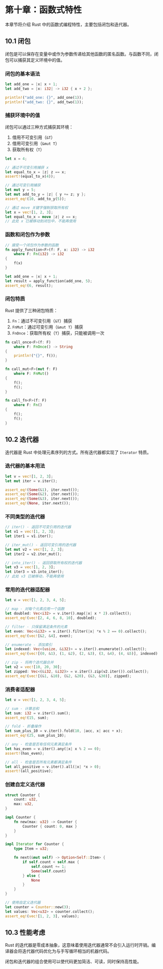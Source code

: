 # 第十章：函数式特性

本章节将介绍 Rust 中的函数式编程特性，主要包括闭包和迭代器。

## 10.1 闭包

闭包是可以保存在变量中或作为参数传递给其他函数的匿名函数。与函数不同，闭包可以捕获其定义环境中的值。

### 闭包的基本语法

```rust
let add_one = |x| x + 1;
let add_two = |x: i32| -> i32 { x + 2 };

println!("add_one: {}", add_one(1));
println!("add_two: {}", add_two(1));
```

### 捕获环境中的值

闭包可以通过三种方式捕获其环境：

1. 借用不可变引用（`&T`）
2. 借用可变引用（`&mut T`）
3. 获取所有权（`T`）

```rust
let x = 4;

// 通过不可变引用捕获 x
let equal_to_x = |z| z == x;
assert!(equal_to_x(4));

// 通过可变引用捕获
let mut y = 5;
let mut add_to_y = |z| { y += z; y };
assert_eq!(10, add_to_y(5));

// 通过 move 关键字强制获取所有权
let x = vec![1, 2, 3];
let equal_to_x = move |z| z == x;
// 此处 x 已被移动到闭包中，不能再使用
```

### 函数和闭包作为参数

```rust
// 接受一个闭包作为参数的函数
fn apply_function<F>(f: F, x: i32) -> i32
    where F: Fn(i32) -> i32
{
    f(x)
}

let add_one = |x| x + 1;
let result = apply_function(add_one, 5);
assert_eq!(6, result);
```

### 闭包特质

Rust 提供了三种闭包特质：

1. `Fn`：通过不可变引用（`&T`）捕获
2. `FnMut`：通过可变引用（`&mut T`）捕获
3. `FnOnce`：获取所有权（`T`）捕获，只能被调用一次

```rust
fn call_once<F>(f: F)
    where F: FnOnce() -> String
{
    println!("{}", f());
}

fn call_mut<F>(mut f: F)
    where F: FnMut()
{
    f();
    f();
}

fn call_fn<F>(f: F)
    where F: Fn()
{
    f();
    f();
}
```

## 10.2 迭代器

迭代器是 Rust 中处理元素序列的方式。所有迭代器都实现了 `Iterator` 特质。

### 迭代器的基本用法

```rust
let v = vec![1, 2, 3];
let mut iter = v.iter();

assert_eq!(Some(&1), iter.next());
assert_eq!(Some(&2), iter.next());
assert_eq!(Some(&3), iter.next());
assert_eq!(None, iter.next());
```

### 不同类型的迭代器

```rust
// iter() - 返回不可变引用的迭代器
let v1 = vec![1, 2, 3];
let iter1 = v1.iter();

// iter_mut() - 返回可变引用的迭代器
let mut v2 = vec![1, 2, 3];
let iter2 = v2.iter_mut();

// into_iter() - 返回获取所有权的迭代器
let v3 = vec![1, 2, 3];
let iter3 = v3.into_iter();
// 此处 v3 已被移动，不能再使用
```

### 常用的迭代器适配器

```rust
let v = vec![1, 2, 3, 4, 5];

// map - 对每个元素应用一个函数
let doubled: Vec<i32> = v.iter().map(|x| x * 2).collect();
assert_eq!(vec![2, 4, 6, 8, 10], doubled);

// filter - 只保留满足条件的元素
let even: Vec<&i32> = v.iter().filter(|x| *x % 2 == 0).collect();
assert_eq!(vec![&2, &4], even);

// enumerate - 添加索引
let indexed: Vec<(usize, &i32)> = v.iter().enumerate().collect();
assert_eq!(vec![(0, &1), (1, &2), (2, &3), (3, &4), (4, &5)], indexed);

// zip - 将两个迭代器合并
let v2 = vec![10, 20, 30];
let zipped: Vec<(&i32, &i32)> = v.iter().zip(v2.iter()).collect();
assert_eq!(vec![(&1, &10), (&2, &20), (&3, &30)], zipped);
```

### 消费者适配器

```rust
let v = vec![1, 2, 3, 4, 5];

// sum - 计算总和
let sum: i32 = v.iter().sum();
assert_eq!(15, sum);

// fold - 折叠操作
let sum_plus_10 = v.iter().fold(10, |acc, x| acc + x);
assert_eq!(25, sum_plus_10);

// any - 检查是否有任何元素满足条件
let has_even = v.iter().any(|x| x % 2 == 0);
assert!(has_even);

// all - 检查是否所有元素都满足条件
let all_positive = v.iter().all(|x| *x > 0);
assert!(all_positive);
```

### 创建自定义迭代器

```rust
struct Counter {
    count: u32,
    max: u32,
}

impl Counter {
    fn new(max: u32) -> Counter {
        Counter { count: 0, max }
    }
}

impl Iterator for Counter {
    type Item = u32;

    fn next(&mut self) -> Option<Self::Item> {
        if self.count < self.max {
            self.count += 1;
            Some(self.count)
        } else {
            None
        }
    }
}

// 使用自定义迭代器
let counter = Counter::new(3);
let values: Vec<u32> = counter.collect();
assert_eq!(vec![1, 2, 3], values);
```

## 10.3 性能考虑

Rust 的迭代器是零成本抽象，这意味着使用迭代器通常不会引入运行时开销。编译器会将迭代器代码优化为与手写循环相当的机器代码。

闭包和迭代器的组合使用可以使代码更加简洁、可读，同时保持高性能。